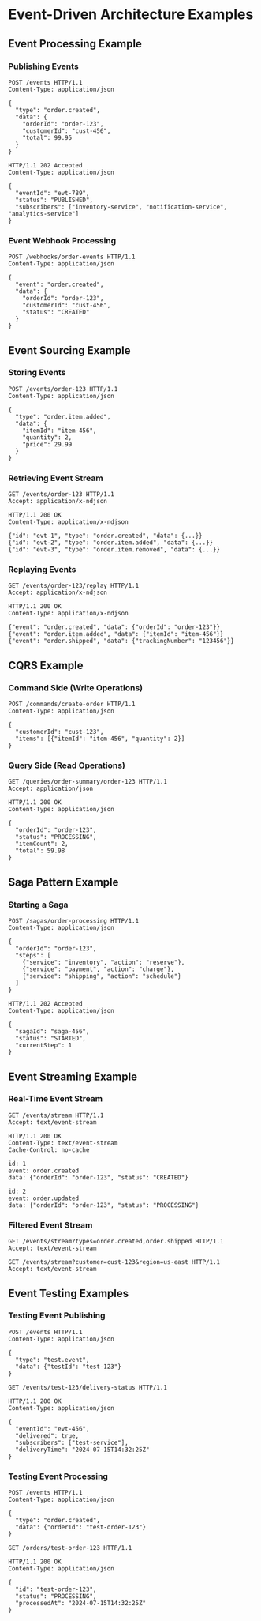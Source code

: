 # Event-Driven Architecture Examples

## Event Processing Example

### Publishing Events
```http
POST /events HTTP/1.1
Content-Type: application/json

{
  "type": "order.created",
  "data": {
    "orderId": "order-123",
    "customerId": "cust-456",
    "total": 99.95
  }
}

HTTP/1.1 202 Accepted
Content-Type: application/json

{
  "eventId": "evt-789",
  "status": "PUBLISHED",
  "subscribers": ["inventory-service", "notification-service", "analytics-service"]
}
```

### Event Webhook Processing
```http
POST /webhooks/order-events HTTP/1.1
Content-Type: application/json

{
  "event": "order.created",
  "data": {
    "orderId": "order-123",
    "customerId": "cust-456",
    "status": "CREATED"
  }
}
```

## Event Sourcing Example

### Storing Events
```http
POST /events/order-123 HTTP/1.1
Content-Type: application/json

{
  "type": "order.item.added",
  "data": {
    "itemId": "item-456",
    "quantity": 2,
    "price": 29.99
  }
}
```

### Retrieving Event Stream
```http
GET /events/order-123 HTTP/1.1
Accept: application/x-ndjson

HTTP/1.1 200 OK
Content-Type: application/x-ndjson

{"id": "evt-1", "type": "order.created", "data": {...}}
{"id": "evt-2", "type": "order.item.added", "data": {...}}
{"id": "evt-3", "type": "order.item.removed", "data": {...}}
```

### Replaying Events
```http
GET /events/order-123/replay HTTP/1.1
Accept: application/x-ndjson

HTTP/1.1 200 OK
Content-Type: application/x-ndjson

{"event": "order.created", "data": {"orderId": "order-123"}}
{"event": "order.item.added", "data": {"itemId": "item-456"}}
{"event": "order.shipped", "data": {"trackingNumber": "123456"}}
```

## CQRS Example

### Command Side (Write Operations)
```http
POST /commands/create-order HTTP/1.1
Content-Type: application/json

{
  "customerId": "cust-123",
  "items": [{"itemId": "item-456", "quantity": 2}]
}
```

### Query Side (Read Operations)
```http
GET /queries/order-summary/order-123 HTTP/1.1
Accept: application/json

HTTP/1.1 200 OK
Content-Type: application/json

{
  "orderId": "order-123",
  "status": "PROCESSING",
  "itemCount": 2,
  "total": 59.98
}
```

## Saga Pattern Example

### Starting a Saga
```http
POST /sagas/order-processing HTTP/1.1
Content-Type: application/json

{
  "orderId": "order-123",
  "steps": [
    {"service": "inventory", "action": "reserve"},
    {"service": "payment", "action": "charge"},
    {"service": "shipping", "action": "schedule"}
  ]
}

HTTP/1.1 202 Accepted
Content-Type: application/json

{
  "sagaId": "saga-456",
  "status": "STARTED",
  "currentStep": 1
}
```

## Event Streaming Example

### Real-Time Event Stream
```http
GET /events/stream HTTP/1.1
Accept: text/event-stream

HTTP/1.1 200 OK
Content-Type: text/event-stream
Cache-Control: no-cache

id: 1
event: order.created
data: {"orderId": "order-123", "status": "CREATED"}

id: 2
event: order.updated
data: {"orderId": "order-123", "status": "PROCESSING"}
```

### Filtered Event Stream
```http
GET /events/stream?types=order.created,order.shipped HTTP/1.1
Accept: text/event-stream

GET /events/stream?customer=cust-123&region=us-east HTTP/1.1
Accept: text/event-stream
```

## Event Testing Examples

### Testing Event Publishing
```http
POST /events HTTP/1.1
Content-Type: application/json

{
  "type": "test.event",
  "data": {"testId": "test-123"}
}

GET /events/test-123/delivery-status HTTP/1.1

HTTP/1.1 200 OK
Content-Type: application/json

{
  "eventId": "evt-456",
  "delivered": true,
  "subscribers": ["test-service"],
  "deliveryTime": "2024-07-15T14:32:25Z"
}
```

### Testing Event Processing
```http
POST /events HTTP/1.1
Content-Type: application/json

{
  "type": "order.created",
  "data": {"orderId": "test-order-123"}
}

GET /orders/test-order-123 HTTP/1.1

HTTP/1.1 200 OK
Content-Type: application/json

{
  "id": "test-order-123",
  "status": "PROCESSING",
  "processedAt": "2024-07-15T14:32:25Z"
}
```